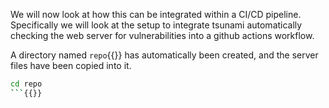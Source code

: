 We will now look at how this can be integrated within a CI/CD pipeline. Specifically we will look at the setup to integrate tsunami automatically checking the web server for vulnerabilities into a github actions workflow. 

A directory named `repo`{{}} has automatically been created, and the server files have been copied into it. 

```bash
cd repo
```{{}}
